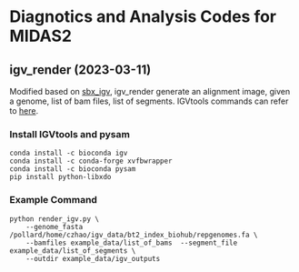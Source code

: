 # Diagnotics and Analysis Codes for MIDAS2

## igv_render (2023-03-11)

Modified based on [sbx_igv](https://github.com/sunbeam-labs/sbx_igv), igv_render generate an alignment image, given a genome, list of bam files, list of segments. IGVtools commands can refer to [here](https://software.broadinstitute.org/software/igv/automation).

### Install IGVtools and pysam

```
conda install -c bioconda igv
conda install -c conda-forge xvfbwrapper
conda install -c bioconda pysam
pip install python-libxdo
```

### Example Command
```
python render_igv.py \
    --genome_fasta /pollard/home/czhao/igv_data/bt2_index_biohub/repgenomes.fa \
    --bamfiles example_data/list_of_bams  --segment_file example_data/list_of_segments \
    --outdir example_data/igv_outputs 
```



